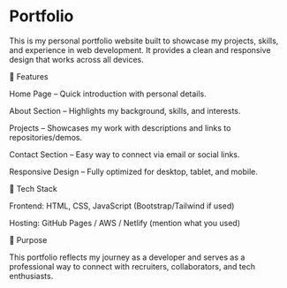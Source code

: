 # Portfolio
This is my personal portfolio website built to showcase my projects, skills, and experience in web development. It provides a clean and responsive design that works across all devices.

🔹 Features

Home Page – Quick introduction with personal details.

About Section – Highlights my background, skills, and interests.

Projects – Showcases my work with descriptions and links to repositories/demos.

Contact Section – Easy way to connect via email or social links.

Responsive Design – Fully optimized for desktop, tablet, and mobile.

🔹 Tech Stack

Frontend: HTML, CSS, JavaScript (Bootstrap/Tailwind if used)

Hosting: GitHub Pages / AWS / Netlify (mention what you used)

🔹 Purpose

This portfolio reflects my journey as a developer and serves as a professional way to connect with recruiters, collaborators, and tech enthusiasts.
